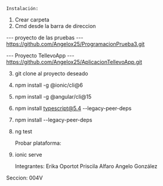     Instalación:

1. Crear carpeta
2. Cmd desde la barra de direccion

--- proyecto de las pruebas ---
https://github.com/Angelox25/ProgramacionPrueba3.git

--- Proyecto TellevoApp ---
https://github.com/Angelox25/AplicacionTellevoApp.git

3. git clone al proyecto deseado
4. npm install -g @ionic/cli@6 
5. npm install -g @angular/cli@15 
6. npm install typescript@5.4 --legacy-peer-deps 
7. npm install --legacy-peer-deps  
8. ng test

    Probar plataforma:
1. ionic serve

    Integrantes:
Erika Oportot
Priscila Alfaro
Angelo González

Seccion: 004V